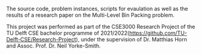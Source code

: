 The source code, problem instances, scripts for evaulation as well as the results of a research paper on the Multi-Level Bin Packing problem.

This project was performed as part of the CSE3000 Research Project of the TU Delft CSE bachelor programme of 2021/2022(https://github.com/TU-Delft-CSE/Research-Project), under the supervision of Dr. Matthias Horn and Assoc. Prof. Dr. Neil Yorke-Smith.

